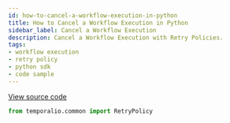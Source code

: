 ```yaml
---
id: how-to-cancel-a-workflow-execution-in-python
title: How to Cancel a Workflow Execution in Python
sidebar_label: Cancel a Workflow Execution
description: Cancel a Workflow Execution with Retry Policies.
tags:
- workflow execution
- retry policy
- python sdk
- code sample
---
```


<!-- DO NOT EDIT THIS FILE DIRECTLY.
THIS FILE IS GENERATED from https://github.com/temporalio/documentation-samples-python/blob/main/workflow_failures/workflow_dacx.py. -->

<a class="dacx-source-link" href="https://github.com/temporalio/documentation-samples-python/blob/main/workflow_failures/workflow_dacx.py">View source code</a>

```python
from temporalio.common import RetryPolicy
```
